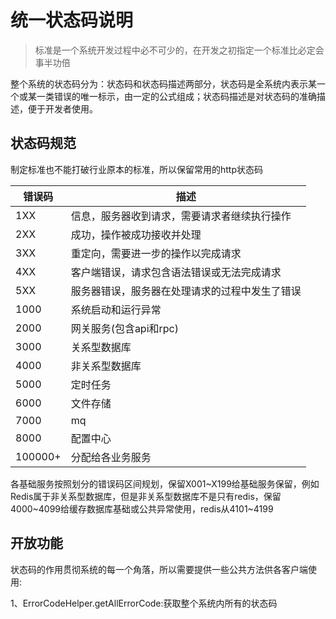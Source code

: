 # 统一状态码说明

> 标准是一个系统开发过程中必不可少的，在开发之初指定一个标准比必定会事半功倍

整个系统的状态码分为：状态码和状态码描述两部分，状态码是全系统内表示某一个或某一类错误的唯一标示，由一定的公式组成；状态码描述是对状态码的准确描述，便于开发者使用。

## 状态码规范
制定标准也不能打破行业原本的标准，所以保留常用的http状态码

| 错误码     | 描述                      |
|---------|-------------------------|
| 1XX     | 信息，服务器收到请求，需要请求者继续执行操作  |
| 2XX     | 成功，操作被成功接收并处理           |
| 3XX     | 重定向，需要进一步的操作以完成请求       |
| 4XX     | 客户端错误，请求包含语法错误或无法完成请求   |
| 5XX     | 服务器错误，服务器在处理请求的过程中发生了错误 |
| 1000    | 系统启动和运行异常               |
| 2000    | 网关服务(包含api和rpc)         |
| 3000    | 关系型数据库                  |
| 4000    | 非关系型数据库                 |
| 5000    | 定时任务                    |
| 6000    | 文件存储                    |
| 7000    | mq                      |
| 8000    | 配置中心                    |
| 100000+ | 分配给各业务服务|


各基础服务按照划分的错误码区间规划，保留X001~X199给基础服务保留，例如Redis属于非关系型数据库，但是非关系型数据库不是只有redis，保留4000~4099给缓存数据库基础或公共异常使用，redis从4101~4199
## 开放功能
状态码的作用贯彻系统的每一个角落，所以需要提供一些公共方法供各客户端使用:

1、ErrorCodeHelper.getAllErrorCode:获取整个系统内所有的状态码